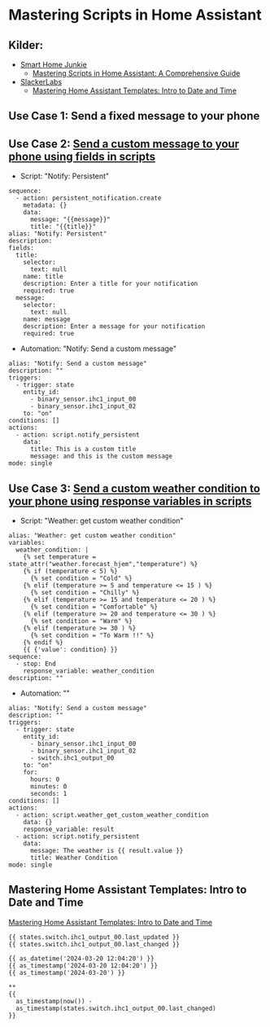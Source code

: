 # Mastering Scripts in Home Assistant

## Kilder:

* [Smart Home Junkie](https://www.youtube.com/@SmartHomeJunkie)
  * [Mastering Scripts in Home Assistant: A Comprehensive Guide](https://youtu.be/vD_xckjQxRk)
* [SlackerLabs](https://www.youtube.com/@SlackerLabs)
  * [Mastering Home Assistant Templates: Intro to Date and Time](https://youtu.be/2WIi5xq0iHI?list=PLJAP47iycH2IV8m5RnMF4hmZ_mVb7vgv_)

## Use Case 1: Send a fixed message to your phone

## Use Case 2: [Send a custom message to your phone using fields in scripts](https://www.youtube.com/watch?v=vD_xckjQxRk&t=219s)

* Script: "Notify: Persistent"

```code
sequence:
  - action: persistent_notification.create
    metadata: {}
    data:
      message: "{{message}}"
      title: "{{title}}"
alias: "Notify: Persistent"
description: 
fields:
  title:
    selector:
      text: null
    name: title
    description: Enter a title for your notification
    required: true
  message:
    selector:
      text: null
    name: message
    description: Enter a message for your notification
    required: true
```

* Automation: "Notify: Send a custom message"

```code
alias: "Notify: Send a custom message"
description: ""
triggers:
  - trigger: state
    entity_id:
      - binary_sensor.ihc1_input_00
      - binary_sensor.ihc1_input_02
    to: "on"
conditions: []
actions:
  - action: script.notify_persistent
    data:
      title: This is a custom title
      message: and this is the custom message
mode: single

```

## Use Case 3: [Send a custom weather condition to your phone using response variables in scripts](https://www.youtube.com/watch?v=vD_xckjQxRk&t=454s)

* Script: "Weather: get custom weather condition"

```code
alias: "Weather: get custom weather condition"
variables:
  weather_condition: |
    {% set temperature = state_attr("weather.forecast_hjem","temperature") %}
    {% if (temperature < 5) %}
      {% set condition = "Cold" %}
    {% elif (temperature >= 5 and temperature <= 15 ) %}
      {% set condition = "Chilly" %}
    {% elif (temperature >= 15 and temperature <= 20 ) %}
      {% set condition = "Comfortable" %}
    {% elif (temperature >= 20 and temperature <= 30 ) %}
      {% set condition = "Warm" %}
    {% elif (temperature >= 30 ) %}
      {% set condition = "To Warm !!" %}
    {% endif %}
    {{ {'value': condition} }}
sequence:
  - stop: End
    response_variable: weather_condition
description: ""
```

* Automation: ""

```code
alias: "Notify: Send a custom message"
description: ""
triggers:
  - trigger: state
    entity_id:
      - binary_sensor.ihc1_input_00
      - binary_sensor.ihc1_input_02
      - switch.ihc1_output_00
    to: "on"
    for:
      hours: 0
      minutes: 0
      seconds: 1
conditions: []
actions:
  - action: script.weather_get_custom_weather_condition
    data: {}
    response_variable: result
  - action: script.notify_persistent
    data:
      message: The weather is {{ result.value }}
      title: Weather Condition
mode: single

```

## Mastering Home Assistant Templates: Intro to Date and Time

[Mastering Home Assistant Templates: Intro to Date and Time](https://www.youtube.com/watch?v=2WIi5xq0iHI&list=PLJAP47iycH2IV8m5RnMF4hmZ_mVb7vgv_&index=3&t=1707s)

```code
{{ states.switch.ihc1_output_00.last_updated }}
{{ states.switch.ihc1_output_00.last_changed }}

{{ as_datetime('2024-03-20 12:04:20') }}
{{ as_timestamp('2024-03-20 12:04:20') }}
{{ as_timestamp('2024-03-20') }}

**
{{ 
  as_timestamp(now()) -
  as_timestamp(states.switch.ihc1_output_00.last_changed)
}}
```
